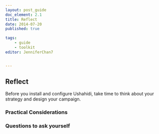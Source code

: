 ```yaml
---
layout: post_guide
doc_element: 2.1
title: Reflect
date: 2014-07-20
published: true

tags:
	- guide
	- toolkit
editor: JenniferChan7


---
```


## Reflect
Before you install and configure Ushahidi, take time to think about your strategy and design your campaign.

### Practical Considerations

### Questions to ask yourself



